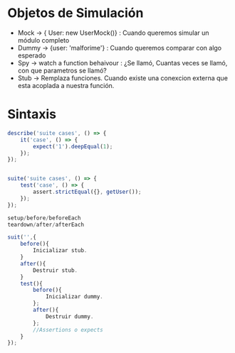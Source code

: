 # Objetos de Simulación
- Mock -> { User: new UserMock()} : Cuando queremos simular un módulo completo
- Dummy -> {user: 'malforime'} : Cuando queremos comparar con algo esperado
- Spy -> watch a function behaivour : ¿Se llamó, Cuantas veces se llamó, con que parametros se llamó?
- Stub -> Remplaza funciones. Cuando existe una conexcion externa que esta acoplada a nuestra función.


# Sintaxis

```javascript
describe('suite cases', () => {
    it('case', () => {
        expect('1').deepEqual(1);
    });
});


suite('suite cases', () => {
    test('case', () => {
        assert.strictEqual({}, getUser());
    });
});
```


```javascript
setup/before/beforeEach
teardown/after/afterEach

suit('',{
    before(){
        Inicializar stub.
    }
    after(){
        Destruir stub.
    }
    test(){
        before(){
            Inicializar dummy.
        };
        after(){
            Destruir dummy.
        };
        //Assertions o expects
    }
});
```